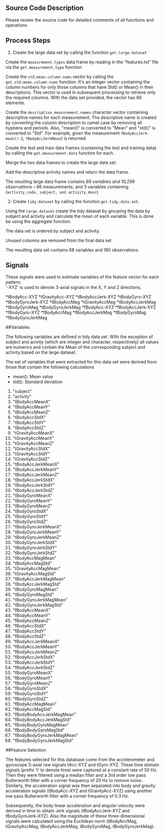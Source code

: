

## Source Code Description
Please review the source code for detailed comments of all functions and operations

## Process Steps

1. Create the large data set by calling the function `get.large.dataset`

Create the `measurement.types` data frame by reading in the “features.txt” file via the `get.measurement.type` function

Create the `std.mean.column.nums` vector by calling the `get.std.mean.column.nums` function.  It's an integer vector containing the column numbers for only those columns that have Std() or Mean() in their descriptions.  This vector is used in subsequent processing to retrieve only the required columns.  With the data set provided, the vector has 66 elements.

Create the `descriptive.measurement.names` character vector containing descriptive names for each measurement. The descriptive name is created by converting the column description to camel case by removing all hyphens and periods. Also, "mean()" is converted to "Mean" and "std()" is converted to "Std".  For example, given the measurement `fBodyAccJerk-mean()-Z`, `fBodyAccJerkMeanZ` is returned.

Create the test and train data frames (containing the test and training data) by calling the `get.measurement.data` function for each. 

Merge the two data frames to create the large data set.

Add the descriptive activity names and return the data frame.

The resulting large data frame contains  *69 variables and 10,299 observations* – 66 measurements, and 3 variables containing (`activity_code, subject, and activity_desc`)

2. Create `tidy.dataset` by calling the function `get.tidy.data.set`.

Using the `large.dataset` create the tidy dataset by grouping the data by subject and activity and calculate the mean of each variable.  This is done be using the aggregate function.

The data set is ordered by subject and activity.

Unused columns are removed from the final data set

The resulting data set contains 68 variables and 180 observations


## Signals
These signals were used to estimate variables of the feature vector for each pattern:  
'-XYZ' is used to denote 3-axial signals in the X, Y and Z directions.

*tBodyAcc-XYZ
*tGravityAcc-XYZ
*tBodyAccJerk-XYZ
*tBodyGyro-XYZ
*tBodyGyroJerk-XYZ
*tBodyAccMag
*tGravityAccMag
*tBodyAccJerkMag
*tBodyGyroMag
*tBodyGyroJerkMag
*fBodyAcc-XYZ
*fBodyAccJerk-XYZ
*fBodyGyro-XYZ
*fBodyAccMag
*fBodyAccJerkMag
*fBodyGyroMag
*fBodyGyroJerkMag

##Variables

The following variables are defined in tidy data set.  WIth the exception of subject and acivity (which are integer and character, respectively) all values are numerics and contain the Mean of the corresponding subject and activity based on the large dataset.

The set of variables that were extracted for this data set were derived from those that contain the following calculations 

* mean(): Mean value
* std(): Standard deviation

1. "subject"                 
2. "activity"                
3. "tBodyAccMeanX"           
4. "tBodyAccMeanY"           
5. "tBodyAccMeanZ"           
6. "tBodyAccStdX"            
7. "tBodyAccStdY"            
8. "tBodyAccStdZ"            
9. "tGravityAccMeanX"        
10. "tGravityAccMeanY"        
11. "tGravityAccMeanZ"        
12. "tGravityAccStdX"         
13. "tGravityAccStdY"         
14. "tGravityAccStdZ"         
15. "tBodyAccJerkMeanX"       
16. "tBodyAccJerkMeanY"       
17. "tBodyAccJerkMeanZ"       
18. "tBodyAccJerkStdX"        
19. "tBodyAccJerkStdY"        
20. "tBodyAccJerkStdZ"        
21. "tBodyGyroMeanX"          
22. "tBodyGyroMeanY"          
23. "tBodyGyroMeanZ"          
24. "tBodyGyroStdX"           
25. "tBodyGyroStdY"           
26. "tBodyGyroStdZ"           
27. "tBodyGyroJerkMeanX"      
28. "tBodyGyroJerkMeanY"      
29. "tBodyGyroJerkMeanZ"      
30. "tBodyGyroJerkStdX"       
31. "tBodyGyroJerkStdY"       
32. "tBodyGyroJerkStdZ"       
33. "tBodyAccMagMean"         
34. "tBodyAccMagStd"          
35. "tGravityAccMagMean"      
36. "tGravityAccMagStd"       
37. "tBodyAccJerkMagMean"     
38. "tBodyAccJerkMagStd"      
39. "tBodyGyroMagMean"        
40. "tBodyGyroMagStd"         
41. "tBodyGyroJerkMagMean"    
42. "tBodyGyroJerkMagStd"     
43. "fBodyAccMeanX"           
44. "fBodyAccMeanY"           
45. "fBodyAccMeanZ"           
46. "fBodyAccStdX"            
47. "fBodyAccStdY"            
48. "fBodyAccStdZ"            
49. "fBodyAccJerkMeanX"       
50. "fBodyAccJerkMeanY"       
51. "fBodyAccJerkMeanZ"       
52. "fBodyAccJerkStdX"        
53. "fBodyAccJerkStdY"        
54. "fBodyAccJerkStdZ"        
55. "fBodyGyroMeanX"          
56. "fBodyGyroMeanY"          
57. "fBodyGyroMeanZ"          
58. "fBodyGyroStdX"           
59. "fBodyGyroStdY"           
60. "fBodyGyroStdZ"           
61. "fBodyAccMagMean"         
62. "fBodyAccMagStd"          
63. "fBodyBodyAccJerkMagMean" 
64. "fBodyBodyAccJerkMagStd"  
65. "fBodyBodyGyroMagMean"    
66. "fBodyBodyGyroMagStd"     
67. "fBodyBodyGyroJerkMagMean"
68. "fBodyBodyGyroJerkMagStd"


##Feature Selection

The features selected for this database come from the accelerometer and gyroscope 3-axial raw signals tAcc-XYZ and tGyro-XYZ. These time domain signals (prefix 't' to denote time) were captured at a constant rate of 50 Hz. Then they were filtered using a median filter and a 3rd order low pass Butterworth filter with a corner frequency of 20 Hz to remove noise. Similarly, the acceleration signal was then separated into body and gravity acceleration signals (tBodyAcc-XYZ and tGravityAcc-XYZ) using another low pass Butterworth filter with a corner frequency of 0.3 Hz. 

Subsequently, the body linear acceleration and angular velocity were derived in time to obtain Jerk signals (tBodyAccJerk-XYZ and tBodyGyroJerk-XYZ). Also the magnitude of these three-dimensional signals were calculated using the Euclidean norm (tBodyAccMag, tGravityAccMag, tBodyAccJerkMag, tBodyGyroMag, tBodyGyroJerkMag). 

